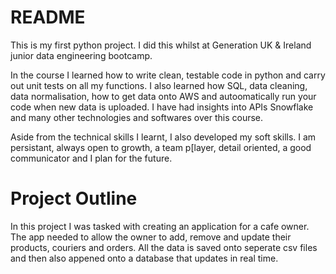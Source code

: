 # README

This is my first python project. I did this whilst at Generation UK & Ireland junior data engineering bootcamp. 

In the course I learned how to write clean, testable code in python and carry out unit tests on all my functions. I also learned how SQL, data cleaning, data normalisation, how to get data onto AWS and autoomatically run your code when new data is uploaded. I have had insights into APIs Snowflake and many other technologies and softwares over this course. 

Aside from the technical skills I learnt, I also developed my soft skills. I am persistant, always open to growth, a team p[layer, detail oriented, a good communicator and I plan for the future.

# Project Outline

In this project I was tasked with creating an application for a cafe owner. The app needed to allow the owner to add, remove and update their products, couriers and orders.
All the data is saved onto seperate csv files and then also appened onto a database that updates in real time.



